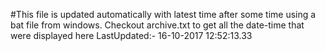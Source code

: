 #This file is updated automatically with latest time after some time using a bat file from windows. Checkout archive.txt to get all the date-time that were displayed here
LastUpdated:- 16-10-2017 12:52:13.33 
